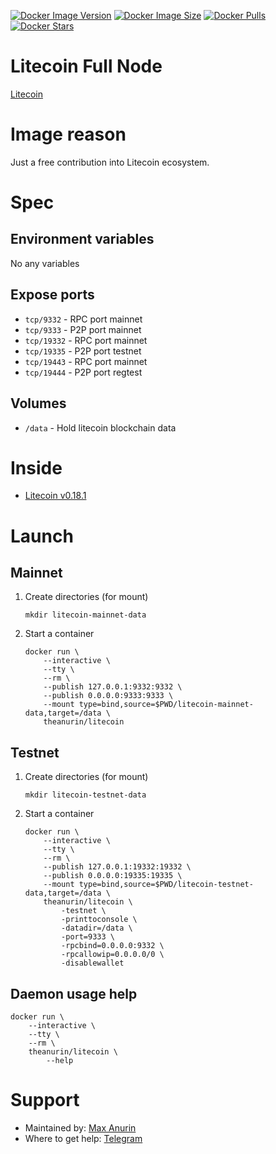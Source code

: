 [![Docker Image Version](https://img.shields.io/docker/v/theanurin/litecoin?sort=date&label=Version)](https://hub.docker.com/r/theanurin/litecoin/tags)
[![Docker Image Size](https://img.shields.io/docker/image-size/theanurin/litecoin?label=Image%20Size)](https://hub.docker.com/r/theanurin/litecoin/tags)
[![Docker Pulls](https://img.shields.io/docker/pulls/theanurin/litecoin?label=Pulls)](https://hub.docker.com/r/theanurin/litecoin)
[![Docker Stars](https://img.shields.io/docker/stars/theanurin/litecoin?label=Docker%20Stars)](https://hub.docker.com/r/theanurin/litecoin)

# Litecoin Full Node

[Litecoin](https://litecoin.org/)

# Image reason

Just a free contribution into Litecoin ecosystem.

# Spec

## Environment variables

No any variables

## Expose ports

* `tcp/9332` - RPC port mainnet
* `tcp/9333` - P2P port mainnet
* `tcp/19332` - RPC port mainnet
* `tcp/19335` - P2P port testnet
* `tcp/19443` - RPC port mainnet
* `tcp/19444` - P2P port regtest

## Volumes

* `/data` - Hold litecoin blockchain data

# Inside

* [Litecoin v0.18.1](https://github.com/litecoin-project/litecoin/tree/v0.18.1)

# Launch

## Mainnet

1. Create directories (for mount)
    ```shell
    mkdir litecoin-mainnet-data
    ```
2. Start a container
    ```shell
    docker run \
        --interactive \
        --tty \
        --rm \
        --publish 127.0.0.1:9332:9332 \
        --publish 0.0.0.0:9333:9333 \
        --mount type=bind,source=$PWD/litecoin-mainnet-data,target=/data \
        theanurin/litecoin
    ```

## Testnet

1. Create directories (for mount)
    ```shell
    mkdir litecoin-testnet-data
    ```
2. Start a container
    ```shell
    docker run \
        --interactive \
        --tty \
        --rm \
        --publish 127.0.0.1:19332:19332 \
        --publish 0.0.0.0:19335:19335 \
        --mount type=bind,source=$PWD/litecoin-testnet-data,target=/data \
        theanurin/litecoin \
            -testnet \
            -printtoconsole \
            -datadir=/data \
            -port=9333 \
            -rpcbind=0.0.0.0:9332 \
            -rpcallowip=0.0.0.0/0 \
            -disablewallet
    ```

## Daemon usage help

```shell
docker run \
    --interactive \
    --tty \
    --rm \
    theanurin/litecoin \
        --help
```


# Support

* Maintained by: [Max Anurin](https://anurin.name/)
* Where to get help: [Telegram](https://t.me/theanurin)

